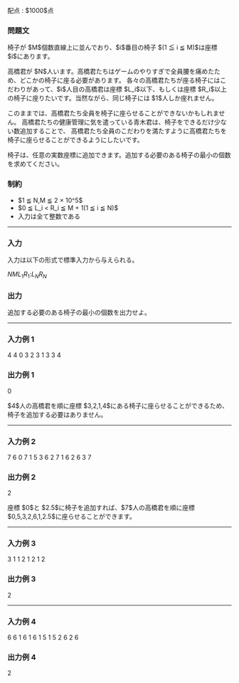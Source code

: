 
<div>

<span>

<span>

<p>
配点 : $1000$点
</p>

<div>

<section>

### **問題文**

<p>
椅子が $M$個数直線上に並んでおり、$i$番目の椅子 $(1 ≦ i ≦ M)$は座標 $i$にあります。
</p>

<p>
高橋君が $N$人います。高橋君たちはゲームのやりすぎで全員腰を痛めたため、どこかの椅子に座る必要があります。
各々の高橋君たちが座る椅子にはこだわりがあって、$i$人目の高橋君は座標 $L_i$以下、もしくは座標 $R_i$以上の椅子に座りたいです。当然ながら、同じ椅子には $1$人しか座れません。
</p>

<p>
このままでは、高橋君たち全員を椅子に座らせることができないかもしれません。
高橋君たちの健康管理に気を遣っている青木君は、椅子をできるだけ少ない数追加することで、
高橋君たち全員のこだわりを満たすように高橋君たちを椅子に座らせることができるようにしたいです。
</p>

<p>
椅子は、任意の実数座標に追加できます。追加する必要のある椅子の最小の個数を求めてください。
</p>

</section>

</div>

<div>

<section>

### **制約**

<ul>

<li>
$1 ≦ N,M ≦ 2 × 10^5$
</li>

<li>
$0 ≦ L_i < R_i ≦ M + 1(1 ≦ i ≦ N)$
</li>

<li>
入力は全て整数である
</li>

</ul>

</section>

</div>

---

<div>

<div>

<section>

### **入力**

<p>
入力は以下の形式で標準入力から与えられる。
</p>

<div>

$N$$M$$L_1$$R_1$$:$$L_N$$R_N$
</div>

</section>

</div>

<div>

<section>

### **出力**

<p>
追加する必要のある椅子の最小の個数を出力せよ。
</p>

</section>

</div>

</div>

---

<div>

<section>

### **入力例 1**

<div>

4 4
0 3
2 3
1 3
3 4

</div>

</section>

</div>

<div>

<section>

### **出力例 1**

<div>

0

</div>

<p>
$4$人の高橋君を順に座標 $3,2,1,4$にある椅子に座らせることができるため、椅子を追加する必要はありません。
</p>

</section>

</div>

---

<div>

<section>

### **入力例 2**

<div>

7 6
0 7
1 5
3 6
2 7
1 6
2 6
3 7

</div>

</section>

</div>

<div>

<section>

### **出力例 2**

<div>

2

</div>

<p>
座標 $0$と $2.5$に椅子を追加すれば、$7$人の高橋君を順に座標 $0,5,3,2,6,1,2.5$に座らせることができます。
</p>

</section>

</div>

---

<div>

<section>

### **入力例 3**

<div>

3 1
1 2
1 2
1 2

</div>

</section>

</div>

<div>

<section>

### **出力例 3**

<div>

2

</div>

</section>

</div>

---

<div>

<section>

### **入力例 4**

<div>

6 6
1 6
1 6
1 5
1 5
2 6
2 6

</div>

</section>

</div>

<div>

<section>

### **出力例 4**

<div>

2

</div>

</section>

</div>

</span>

</span>

</div>
